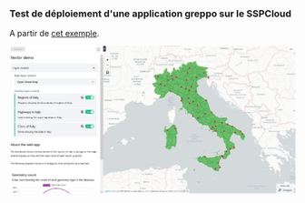 ### Test de déploiement d'une application greppo sur le SSPCloud

A partir de [cet exemple](https://github.com/greppo-io/greppo-demo/tree/main/vector-demo).

![](images/image_app.png)